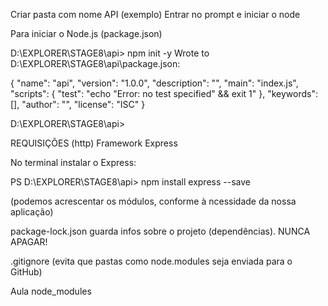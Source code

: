 Criar pasta com nome API (exemplo)
Entrar no prompt e iniciar o node

Para iniciar o Node.js (package.json)

D:\EXPLORER\STAGE8\api> npm init -y
Wrote to D:\EXPLORER\STAGE8\api\package.json:

{
  "name": "api",
  "version": "1.0.0",
  "description": "",
  "main": "index.js",
  "scripts": {
    "test": "echo \"Error: no test specified\" && exit 1"
  },
  "keywords": [],
  "author": "",
  "license": "ISC"
}

D:\EXPLORER\STAGE8\api>

REQUISIÇÕES (http)
Framework Express

No terminal instalar o Express:

PS D:\EXPLORER\STAGE8\api> npm install express --save

(podemos acrescentar os módulos, conforme à ncessidade da nossa aplicação)

package-lock.json guarda infos sobre o projeto (dependências). NUNCA APAGAR!

.gitignore (evita que pastas como node.modules seja enviada para o GitHub)

Aula node_modules


